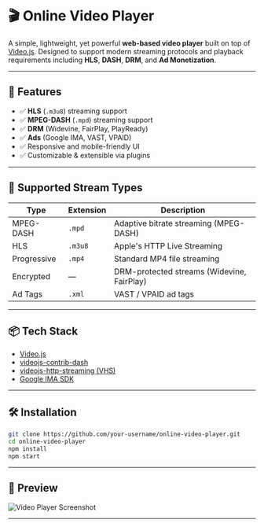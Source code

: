 # 🎬 Online Video Player

A simple, lightweight, yet powerful **web-based video player** built on top of [Video.js](https://videojs.com/). Designed to support modern streaming protocols and playback requirements including **HLS**, **DASH**, **DRM**, and **Ad Monetization**.

---

## 🚀 Features

- ✅ **HLS** (`.m3u8`) streaming support
- ✅ **MPEG-DASH** (`.mpd`) streaming support
- ✅ **DRM** (Widevine, FairPlay, PlayReady)
- ✅ **Ads** (Google IMA, VAST, VPAID)
- ✅ Responsive and mobile-friendly UI
- ✅ Customizable & extensible via plugins

---

## 🧪 Supported Stream Types

| **Type**       | **Extension** | **Description**                                |
|----------------|---------------|------------------------------------------------|
| MPEG-DASH      | `.mpd`        | Adaptive bitrate streaming (MPEG-DASH)         |
| HLS            | `.m3u8`       | Apple's HTTP Live Streaming                    |
| Progressive    | `.mp4`        | Standard MP4 file streaming                    |
| Encrypted      | —             | DRM-protected streams (Widevine, FairPlay)     |
| Ad Tags        | `.xml`        | VAST / VPAID ad tags                           |

---


## 📦 Tech Stack

- [Video.js](https://videojs.com/)
- [videojs-contrib-dash](https://github.com/videojs/videojs-contrib-dash)
- [videojs-http-streaming (VHS)](https://github.com/videojs/http-streaming)
- [Google IMA SDK](https://developers.google.com/interactive-media-ads)

---

## 🛠️ Installation

```bash
git clone https://github.com/your-username/online-video-player.git
cd online-video-player
npm install
npm start
```

---

## 📸 Preview

![Video Player Screenshot](./preview.png)

---




